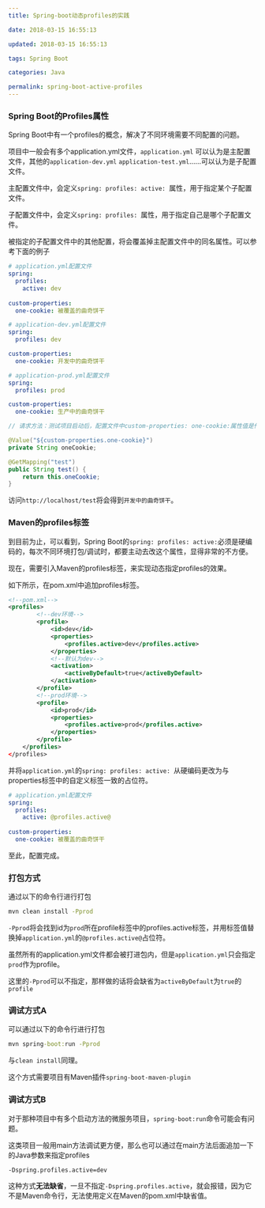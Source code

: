 ```yaml
---
title: Spring-boot动态profiles的实践

date: 2018-03-15 16:55:13

updated: 2018-03-15 16:55:13

tags: Spring Boot

categories: Java

permalink: spring-boot-active-profiles
---
```


### Spring Boot的Profiles属性

Spring Boot中有一个profiles的概念，解决了不同环境需要不同配置的问题。



项目中一般会有多个application.yml文件，`application.yml` 可以认为是主配置文件，其他的`application-dev.yml` `application-test.yml`......可以认为是子配置文件。

主配置文件中，会定义`spring: profiles: active: `属性，用于指定某个子配置文件。

子配置文件中，会定义`spring: profiles: `属性，用于指定自己是哪个子配置文件。

被指定的子配置文件中的其他配置，将会覆盖掉主配置文件中的同名属性。可以参考下面的例子



```yaml
# application.yml配置文件
spring:
  profiles:
    active: dev
	
custom-properties:
  one-cookie: 被覆盖的曲奇饼干
```

```yaml
# application-dev.yml配置文件
spring:
  profiles: dev

custom-properties:
  one-cookie: 开发中的曲奇饼干
```

```yaml
# application-prod.yml配置文件
spring:
  profiles: prod

custom-properties:
  one-cookie: 生产中的曲奇饼干
```

```java
// 请求方法：测试项目启动后，配置文件中custom-properties: one-cookie:属性值是什么

@Value("${custom-properties.one-cookie}")
private String oneCookie;

@GetMapping("test")
public String test() {
    return this.oneCookie;
}
```

访问`http://localhost/test`将会得到`开发中的曲奇饼干`。



### Maven的profiles标签

到目前为止，可以看到，Spring Boot的`spring: profiles: active:`必须是硬编码的，每次不同环境打包/调试时，都要主动去改这个属性，显得非常的不方便。



现在，需要引入Maven的profiles标签，来实现动态指定profiles的效果。



如下所示，在pom.xml中追加profiles标签。

~~~xml
<!--pom.xml-->
<profiles>
   		<!--dev环境-->
        <profile>
            <id>dev</id>
            <properties>
                <profiles.active>dev</profiles.active>
            </properties>
            <!--默认为dev-->
            <activation>
                <activeByDefault>true</activeByDefault>
            </activation>
        </profile>
    	<!--prod环境-->
        <profile>
            <id>prod</id>
            <properties>
                <profiles.active>prod</profiles.active>
            </properties>
        </profile>
    </profiles>
</profiles>
~~~



并将`application.yml`的`spring: profiles: active: `从硬编码更改为与properties标签中的自定义标签一致的占位符。

~~~yaml
# application.yml配置文件
spring:
  profiles:
    active: @profiles.active@
	
custom-properties:
  one-cookie: 被覆盖的曲奇饼干
~~~

至此，配置完成。



### 打包方式

通过以下的命令行进行打包

```cmd
mvn clean install -Pprod
```



`-Pprod`将会找到id为`prod`所在profile标签中的profiles.active标签，并用标签值替换掉`application.yml`的`@profiles.active@`占位符。

虽然所有的application.yml文件都会被打进包内，但是`application.yml`只会指定`prod`作为profile。

这里的`-Pprod`可以不指定，那样做的话将会缺省为`activeByDefault`为`true`的`profile`



### 调试方式A

可以通过以下的命令行进行打包

```cmd
mvn spring-boot:run -Pprod
```

与`clean install`同理。

这个方式需要项目有Maven插件`spring-boot-maven-plugin`



### 调试方式B

对于那种项目中有多个启动方法的微服务项目，`spring-boot:run`命令可能会有问题。

这类项目一般用main方法调试更方便，那么也可以通过在main方法后面追加一下的Java参数来指定profiles

~~~
-Dspring.profiles.active=dev
~~~



这种方式**无法缺省**，一旦不指定`-Dspring.profiles.active`，就会报错，因为它不是Maven命令行，无法使用定义在Maven的pom.xml中缺省值。
